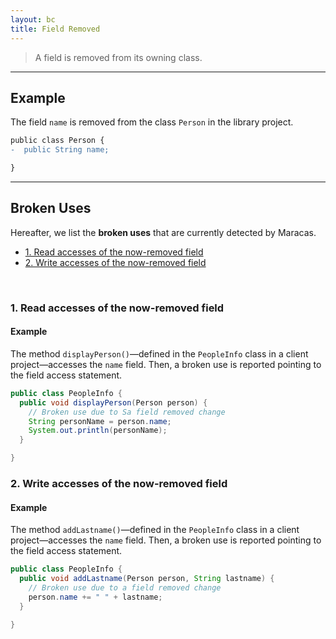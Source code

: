 ```yaml
---
layout: bc
title: Field Removed
---
```


> A field is removed from its owning class.

---

## Example
The field `name` is removed from the class `Person` in the library project.

```diff
public class Person {
-  public String name;

}
```
---

## Broken Uses
Hereafter, we list the **broken uses** that are currently detected by Maracas.   

- [1. Read accesses of the now-removed field](#case-1)
- [2. Write accesses of the now-removed field](#case-2)

<br>

### 1. Read accesses of the now-removed field <a name="case-1"></a>
#### Example

The method `displayPerson()`—defined in the `PeopleInfo` class in a client project—accesses the `name` field.
Then, a broken use is reported pointing to the field access statement.

```java
public class PeopleInfo {
  public void displayPerson(Person person) {
    // Broken use due to Sa field removed change
    String personName = person.name;
    System.out.println(personName);
  }

}
```


### 2. Write accesses of the now-removed field <a name="case-2"></a>
#### Example
The method `addLastname()`—defined in the `PeopleInfo` class in a client project—accesses the `name` field.
Then, a broken use is reported pointing to the field access statement.

```java
public class PeopleInfo {
  public void addLastname(Person person, String lastname) {
    // Broken use due to a field removed change
    person.name += " " + lastname;
  }

}
```
